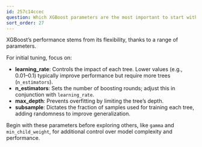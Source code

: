 ```yaml
---
id: 257c14ccec
question: Which XGBoost parameters are the most important to start with?
sort_order: 27
---
```


XGBoost’s performance stems from its flexibility, thanks to a range of parameters.

For initial tuning, focus on:

- **learning_rate**: Controls the impact of each tree. Lower values (e.g., 0.01–0.1) typically improve performance but require more trees (`n_estimators`).
- **n_estimators**: Sets the number of boosting rounds; adjust this in conjunction with `learning_rate`.
- **max_depth**: Prevents overfitting by limiting the tree’s depth.
- **subsample**: Dictates the fraction of samples used for training each tree, adding randomness to improve generalization.

Begin with these parameters before exploring others, like `gamma` and `min_child_weight`, for additional control over model complexity and performance.